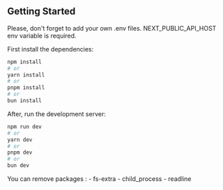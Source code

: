 ## Getting Started

Please, don't forget to add your own .env files.
NEXT_PUBLIC_API_HOST env variable is required.

First install the dependencies:

```bash
npm install
# or
yarn install
# or
pnpm install
# or
bun install
```

After, run the development server:

```bash
npm run dev
# or
yarn dev
# or
pnpm dev
# or
bun dev
```

You can remove packages : - fs-extra - child_process - readline
